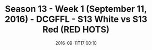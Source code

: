 ---
title: Season 13 - Week 1 (September 11, 2016) - DCGFFL - S13 White vs S13 Red (RED
  HOTS)
teams-score:
- team: _teams/s13-white.md
  score:
- team: _teams/s13-red.md
  score: 0
mvp: E. Armstrong (White); D. Johnson (Red)
game-ball: M. Pesesky (White); L. Pratt (Red)
sportsperson: ''
season: 13
week: 1
date: '2016-09-11T17:00:10'
pageid: season-13-week-1-september-11-2016-4830-vs-4826
---